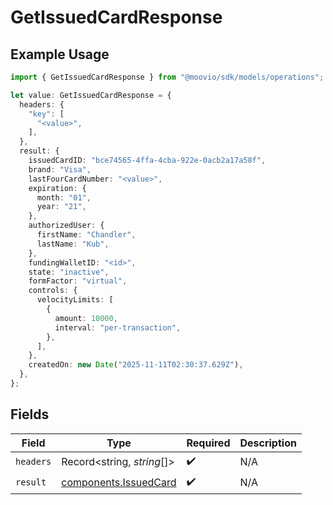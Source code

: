 # GetIssuedCardResponse

## Example Usage

```typescript
import { GetIssuedCardResponse } from "@moovio/sdk/models/operations";

let value: GetIssuedCardResponse = {
  headers: {
    "key": [
      "<value>",
    ],
  },
  result: {
    issuedCardID: "bce74565-4ffa-4cba-922e-0acb2a17a58f",
    brand: "Visa",
    lastFourCardNumber: "<value>",
    expiration: {
      month: "01",
      year: "21",
    },
    authorizedUser: {
      firstName: "Chandler",
      lastName: "Kub",
    },
    fundingWalletID: "<id>",
    state: "inactive",
    formFactor: "virtual",
    controls: {
      velocityLimits: [
        {
          amount: 10000,
          interval: "per-transaction",
        },
      ],
    },
    createdOn: new Date("2025-11-11T02:30:37.629Z"),
  },
};
```

## Fields

| Field                                                          | Type                                                           | Required                                                       | Description                                                    |
| -------------------------------------------------------------- | -------------------------------------------------------------- | -------------------------------------------------------------- | -------------------------------------------------------------- |
| `headers`                                                      | Record<string, *string*[]>                                     | :heavy_check_mark:                                             | N/A                                                            |
| `result`                                                       | [components.IssuedCard](../../models/components/issuedcard.md) | :heavy_check_mark:                                             | N/A                                                            |